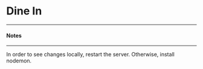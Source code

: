 # Dine In
-------------------------------
#### Notes
-------------------------------
In order to see changes locally, restart the server. Otherwise, install nodemon.
